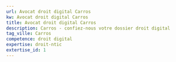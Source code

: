 ```yaml
---
url: Avocat droit digital Carros
kw: Avocat droit digital Carros
title: Avocat droit digital Carros
description: Carros - confiez-nous votre dossier droit digital
tag_ville: Carros
competence: droit digital
expertise: droit-ntic
extertise_id: 1
---
```

